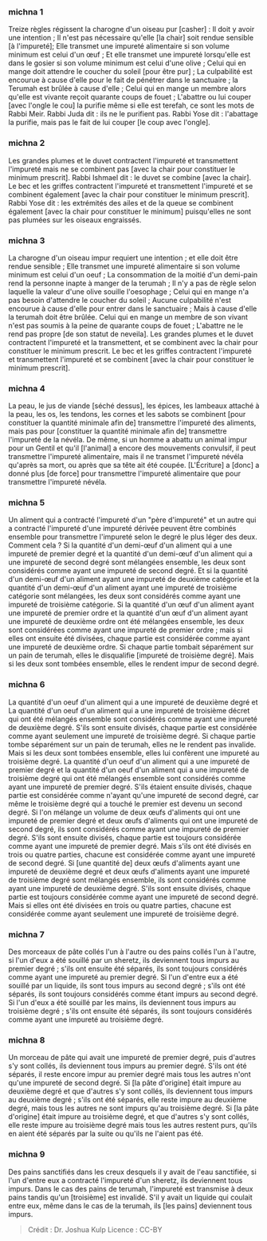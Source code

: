 
### michna 1
Treize règles régissent la charogne d'un oiseau pur [casher] : Il doit y avoir une intention ; Il n'est pas nécessaire qu'elle [la chair] soit rendue sensible [à l'impureté]; Elle transmet une impureté alimentaire si son volume minimum est celui d'un œuf ; Et elle transmet une impureté lorsqu'elle est dans le gosier si son volume minimum est celui d'une olive ; Celui qui en mange doit attendre le coucher du soleil [pour être pur] ; La culpabilité est encourue à cause d'elle pour le fait de pénétrer dans le sanctuaire ; la Terumah est brûlée à cause d'elle ; Celui qui en mange un membre alors qu'elle est vivante reçoit quarante coups de fouet ; L'abattre ou lui couper [avec l'ongle le cou] la purifie même si elle est terefah, ce sont les mots de Rabbi Meir. Rabbi Juda dit : ils ne le purifient pas. Rabbi Yose dit : l'abattage la purifie, mais pas le fait de lui couper [le coup avec l'ongle].

### michna 2
Les grandes plumes et le duvet contractent l'impureté et transmettent l'impureté mais ne se combinent pas [avec la chair pour constituer le minimum prescrit]. Rabbi Ishmael dit : le duvet se combine [avec la chair]. Le bec et les griffes contractent l'impureté et transmettent l'impureté et se combinent également [avec la chair pour constituer le minimum prescrit]. Rabbi Yose dit : les extrémités des ailes et de la queue se combinent également [avec la chair pour constituer le minimum] puisqu'elles ne sont pas plumées sur les oiseaux engraissés.

### michna 3
La charogne d'un oiseau impur requiert une intention ; et elle doit être rendue sensible ; Elle transmet une impureté alimentaire si son volume minimum est celui d'un oeuf ; La consommation de la moitié d'un demi-pain rend la personne inapte à manger de la terumah ; Il n'y a pas de règle selon laquelle la valeur d'une olive souille l'oesophage ; Celui qui en mange n'a pas besoin d'attendre le coucher du soleil ; Aucune culpabilité n'est encourue à cause d'elle pour entrer dans le sanctuaire ; Mais à cause d'elle la terumah doit être brûlée. Celui qui en mange un membre de son vivant n'est pas soumis à la peine de quarante coups de fouet ; L'abattre ne le rend pas propre [de son statut de neveila]. Les grandes plumes et le duvet contractent l'impureté et la transmettent, et se combinent avec la chair pour constituer le minimum prescrit. Le bec et les griffes contractent l'impureté et transmettent l'impureté et se combinent [avec la chair pour constituer le minimum prescrit].

### michna 4
La peau, le jus de viande [séché dessus], les épices, les lambeaux attaché à la peau, les os, les tendons, les cornes et les sabots se combinent [pour constituer la quantité minimale afin de] transmettre l'impureté des aliments, mais pas pour [constituer la quantité minimale afin de] transmettre l'impureté de la névéla. De même, si un homme a abattu un animal impur pour un Gentil et qu'il [l'animal] a encore des mouvements convulsif, il peut transmettre l'impureté alimentaire, mais il ne transmet l'impureté névéla qu'après sa mort, ou après que sa tête ait été coupée. [L'Écriture] a [donc] a donné plus [de force] pour transmettre l'impureté alimentaire que pour transmettre l'impureté névéla.

### michna 5
Un aliment qui a contracté l'impureté d'un "père d'impureté" et un autre qui a contracté l'impureté d'une impureté dérivée peuvent être combinés ensemble pour transmettre l'impureté selon le degré le plus léger des deux. Comment cela ? Si la quantité d'un demi-œuf d'un aliment qui a une impureté de premier degré et la quantité d'un demi-œuf d'un aliment qui a une impureté de second degré sont mélangées ensemble, les deux sont considérés comme ayant une impureté de second degré. Et si la quantité d'un demi-œuf d'un aliment ayant une impureté de deuxième catégorie et la quantité d'un demi-œuf d'un aliment ayant une impureté de troisième catégorie sont mélangées, les deux sont considérés comme ayant une impureté de troisième catégorie. Si la quantité d'un œuf d'un aliment ayant une impureté de premier ordre et la quantité d'un œuf d'un aliment ayant une impureté de deuxième ordre ont été mélangées ensemble, les deux sont considérées comme ayant une impureté de premier ordre ; mais si elles ont ensuite été divisées, chaque partie est considérée comme ayant une impureté de deuxième ordre. Si chaque partie tombait séparément sur un pain de terumah, elles le disqualifie [impureté de troisième degré]. Mais si les deux sont tombées ensemble, elles le rendent impur de second degré.

### michna 6
La quantité d'un oeuf d'un aliment qui a une impureté de deuxième degré et La quantité d'un oeuf d'un aliment qui a une impureté de troisième décret qui ont été mélangés ensemble sont considérés comme ayant une impureté de deuxième degré. S'ils sont ensuite divisés, chaque partie est considérée comme ayant seulement une impureté de troisième degré. Si chaque partie tombe séparément sur un pain de terumah, elles ne le rendent pas invalide. Mais si les deux sont tombées ensemble, elles lui confèrent une impureté au troisième degré. La quantité d'un oeuf d'un aliment qui a une impureté de premier degré et la quantité d'un oeuf d'un aliment qui a une impureté de troisième degré qui ont été mélangés ensemble sont considérés comme ayant une impureté de premier degré. S'ils étaient ensuite divisés, chaque partie est considérée comme n'ayant qu'une impureté de second degré, car même le troisième degré qui a touché le premier est devenu un second degré. Si l'on mélange un volume de deux œufs d'aliments qui ont une impureté de premier degré et deux œufs d'aliments qui ont une impureté de second degré, ils sont considérés comme ayant une impureté de premier degré. S'ils sont ensuite divisés, chaque partie est toujours considérée comme ayant une impureté de premier degré. Mais s'ils ont été divisés en trois ou quatre parties, chacune est considérée comme ayant une impureté de second degré. Si [une quantité de] deux œufs d'aliments ayant une impureté de deuxième degré et deux œufs d'aliments ayant une impureté de troisième degré sont mélangés ensemble, ils sont considérés comme ayant une impureté de deuxième degré. S'ils sont ensuite divisés, chaque partie est toujours considérée comme ayant une impureté de second degré. Mais si elles ont été divisées en trois ou quatre parties, chacune est considérée comme ayant seulement une impureté de troisième degré.

### michna 7
Des morceaux de pâte collés l'un à l'autre ou des pains collés l'un à l'autre, si l'un d'eux a été souillé par un sheretz, ils deviennent tous impurs au premier degré ; s'ils ont ensuite été séparés, ils sont toujours considérés comme ayant une impureté au premier degré. Si l'un d'entre eux a été souillé par un liquide, ils sont tous impurs au second degré ; s'ils ont été séparés, ils sont toujours considérés comme étant impurs au second degré. Si l'un d'eux a été souillé par les mains, ils deviennent tous impurs au troisième degré ; s'ils ont ensuite été séparés, ils sont toujours considérés comme ayant une impureté au troisième degré.

### michna 8
Un morceau de pâte qui avait une impureté de premier degré, puis d'autres s'y sont collés, ils deviennent tous impurs au premier degré. S'ils ont été séparés, il reste encore impur au premier degré mais tous les autres n'ont qu'une impureté de second degré. Si [la pâte d'origine] était impure au deuxième degré et que d'autres s'y sont collés, ils deviennent tous impurs au deuxième degré ; s'ils ont été séparés, elle reste impure au deuxième degré, mais tous les autres ne sont impurs qu'au troisième degré. Si [la pâte d'origine] était impure au troisième degré, et que d'autres s'y sont collés, elle reste impure au troisième degré mais tous les autres restent purs, qu'ils en aient été séparés par la suite ou qu'ils ne l'aient pas été.

### michna 9
Des pains sanctifiés dans les creux desquels il y avait de l'eau sanctifiée, si l'un d'entre eux a contracté l'impureté d'un sheretz, ils deviennent tous impurs. Dans le cas des pains de terumah, l'impureté est transmise à deux pains tandis qu'un [troisième] est invalidé. S'il y avait un liquide qui coulait entre eux, même dans le cas de la terumah, ils [les pains] deviennent tous impurs.

>Crédit : Dr. Joshua Kulp
>Licence : CC-BY